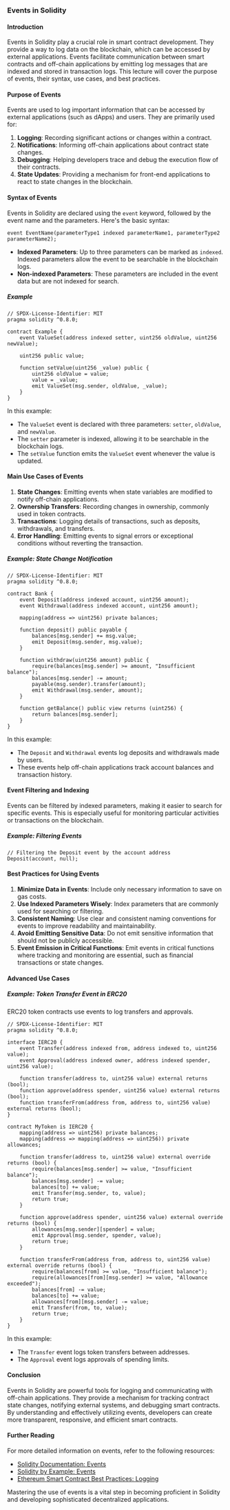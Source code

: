### Events in Solidity

#### Introduction

Events in Solidity play a crucial role in smart contract development. They provide a way to log data on the blockchain, which can be accessed by external applications. Events facilitate communication between smart contracts and off-chain applications by emitting log messages that are indexed and stored in transaction logs. This lecture will cover the purpose of events, their syntax, use cases, and best practices.

#### Purpose of Events

Events are used to log important information that can be accessed by external applications (such as dApps) and users. They are primarily used for:

1. **Logging**: Recording significant actions or changes within a contract.
2. **Notifications**: Informing off-chain applications about contract state changes.
3. **Debugging**: Helping developers trace and debug the execution flow of their contracts.
4. **State Updates**: Providing a mechanism for front-end applications to react to state changes in the blockchain.

#### Syntax of Events

Events in Solidity are declared using the `event` keyword, followed by the event name and the parameters. Here's the basic syntax:

```solidity
event EventName(parameterType1 indexed parameterName1, parameterType2 parameterName2);
```

- **Indexed Parameters**: Up to three parameters can be marked as `indexed`. Indexed parameters allow the event to be searchable in the blockchain logs.
- **Non-indexed Parameters**: These parameters are included in the event data but are not indexed for search.

##### Example

```solidity
// SPDX-License-Identifier: MIT
pragma solidity ^0.8.0;

contract Example {
    event ValueSet(address indexed setter, uint256 oldValue, uint256 newValue);

    uint256 public value;

    function setValue(uint256 _value) public {
        uint256 oldValue = value;
        value = _value;
        emit ValueSet(msg.sender, oldValue, _value);
    }
}
```

In this example:

- The `ValueSet` event is declared with three parameters: `setter`, `oldValue`, and `newValue`.
- The `setter` parameter is indexed, allowing it to be searchable in the blockchain logs.
- The `setValue` function emits the `ValueSet` event whenever the value is updated.

#### Main Use Cases of Events

1. **State Changes**: Emitting events when state variables are modified to notify off-chain applications.
2. **Ownership Transfers**: Recording changes in ownership, commonly used in token contracts.
3. **Transactions**: Logging details of transactions, such as deposits, withdrawals, and transfers.
4. **Error Handling**: Emitting events to signal errors or exceptional conditions without reverting the transaction.

##### Example: State Change Notification

```solidity
// SPDX-License-Identifier: MIT
pragma solidity ^0.8.0;

contract Bank {
    event Deposit(address indexed account, uint256 amount);
    event Withdrawal(address indexed account, uint256 amount);

    mapping(address => uint256) private balances;

    function deposit() public payable {
        balances[msg.sender] += msg.value;
        emit Deposit(msg.sender, msg.value);
    }

    function withdraw(uint256 amount) public {
        require(balances[msg.sender] >= amount, "Insufficient balance");
        balances[msg.sender] -= amount;
        payable(msg.sender).transfer(amount);
        emit Withdrawal(msg.sender, amount);
    }

    function getBalance() public view returns (uint256) {
        return balances[msg.sender];
    }
}
```

In this example:

- The `Deposit` and `Withdrawal` events log deposits and withdrawals made by users.
- These events help off-chain applications track account balances and transaction history.

#### Event Filtering and Indexing

Events can be filtered by indexed parameters, making it easier to search for specific events. This is especially useful for monitoring particular activities or transactions on the blockchain.

##### Example: Filtering Events

```solidity
// Filtering the Deposit event by the account address
Deposit(account, null);
```

#### Best Practices for Using Events

1. **Minimize Data in Events**: Include only necessary information to save on gas costs.
2. **Use Indexed Parameters Wisely**: Index parameters that are commonly used for searching or filtering.
3. **Consistent Naming**: Use clear and consistent naming conventions for events to improve readability and maintainability.
4. **Avoid Emitting Sensitive Data**: Do not emit sensitive information that should not be publicly accessible.
5. **Event Emission in Critical Functions**: Emit events in critical functions where tracking and monitoring are essential, such as financial transactions or state changes.

#### Advanced Use Cases

##### Example: Token Transfer Event in ERC20

ERC20 token contracts use events to log transfers and approvals.

```solidity
// SPDX-License-Identifier: MIT
pragma solidity ^0.8.0;

interface IERC20 {
    event Transfer(address indexed from, address indexed to, uint256 value);
    event Approval(address indexed owner, address indexed spender, uint256 value);

    function transfer(address to, uint256 value) external returns (bool);
    function approve(address spender, uint256 value) external returns (bool);
    function transferFrom(address from, address to, uint256 value) external returns (bool);
}

contract MyToken is IERC20 {
    mapping(address => uint256) private balances;
    mapping(address => mapping(address => uint256)) private allowances;

    function transfer(address to, uint256 value) external override returns (bool) {
        require(balances[msg.sender] >= value, "Insufficient balance");
        balances[msg.sender] -= value;
        balances[to] += value;
        emit Transfer(msg.sender, to, value);
        return true;
    }

    function approve(address spender, uint256 value) external override returns (bool) {
        allowances[msg.sender][spender] = value;
        emit Approval(msg.sender, spender, value);
        return true;
    }

    function transferFrom(address from, address to, uint256 value) external override returns (bool) {
        require(balances[from] >= value, "Insufficient balance");
        require(allowances[from][msg.sender] >= value, "Allowance exceeded");
        balances[from] -= value;
        balances[to] += value;
        allowances[from][msg.sender] -= value;
        emit Transfer(from, to, value);
        return true;
    }
}
```

In this example:

- The `Transfer` event logs token transfers between addresses.
- The `Approval` event logs approvals of spending limits.

#### Conclusion

Events in Solidity are powerful tools for logging and communicating with off-chain applications. They provide a mechanism for tracking contract state changes, notifying external systems, and debugging smart contracts. By understanding and effectively utilizing events, developers can create more transparent, responsive, and efficient smart contracts.

#### Further Reading

For more detailed information on events, refer to the following resources:

- [Solidity Documentation: Events](https://docs.soliditylang.org/en/v0.8.0/contracts.html#events)
- [Solidity by Example: Events](https://solidity-by-example.org/events/)
- [Ethereum Smart Contract Best Practices: Logging](https://consensys.github.io/smart-contract-best-practices/development-recommendations/logging/)

Mastering the use of events is a vital step in becoming proficient in Solidity and developing sophisticated decentralized applications.
